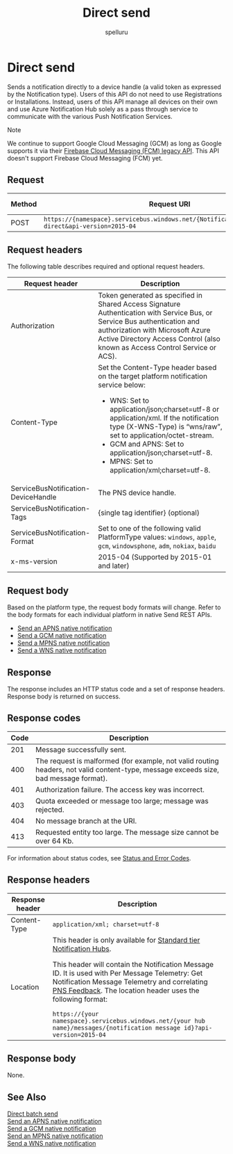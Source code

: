 ﻿---
title: "Direct send"
ms.custom: ""
ms.date: 04/05/2019
ms.reviewer: ""
ms.service: "notification-hubs"
ms.suite: ""
ms.tgt_pltfrm: ""
ms.topic: "reference"
author: "spelluru"
ms.author: "spelluru"
manager: "timlt"

---

# Direct send
Sends a notification directly to a device handle (a valid token as expressed by the Notification type). Users of this API do not need to use Registrations or Installations. Instead, users of this API manage all devices on their own and use Azure Notification Hub solely as a pass through service to communicate with the various Push Notification Services.

>[!NOTE]
> We continue to support Google Cloud Messaging (GCM) as long as Google supports it via their [Firebase Cloud Messaging (FCM) legacy API](https://firebase.google.com/docs/cloud-messaging/http-server-ref). This API doesn't support Firebase Cloud Messaging (FCM) yet. 


## Request

| Method | Request URI | HTTP Version |
| ------ | ----------- | ------------ |
|  POST | `https://{namespace}.servicebus.windows.net/{NotificationHub}/messages/?direct&api-version=2015-04` | HTTP/1.1 |

## Request headers

The following table describes required and optional request headers.

| Request header | Description |
| -------------- | ----------- | 
| Authorization | Token generated as specified in Shared Access Signature Authentication with Service Bus, or Service Bus authentication and authorization with Microsoft Azure Active Directory Access Control (also known as Access Control Service or ACS). |
| Content-Type | Set the Content-Type header based on the target platform notification service below:<ul><li>WNS: Set to application/json;charset=utf-8 or application/xml. If the notification type (X-WNS-Type) is “wns/raw”, set to application/octet-stream.</li><li>GCM and APNS: Set to application/json;charset=utf-8.</li><li>MPNS: Set to application/xml;charset=utf-8.</li></ul> |
| ServiceBusNotification-DeviceHandle | The PNS device handle. |
| ServiceBusNotification-Tags | {single tag identifier} (optional) |
| ServiceBusNotification-Format | Set to one of the following valid PlatformType values: `windows`, `apple`, `gcm`, `windowsphone`, `adm`, `nokiax`, `baidu`
| x-ms-version | 2015-04 (Supported by 2015-01 and later) |

## Request body

Based on the platform type, the request body formats will change. Refer to the body formats for each individual platform in native Send REST APIs.

  - [Send an APNS native notification](send-apns-native-notification.md)
  - [Send a GCM native notification](send-gcm-native-notification.md)
  - [Send a MPNS native notification](send-mpns-native-notification.md)
  - [Send a WNS native notification](send-wns-native-notification.md)

## Response

The response includes an HTTP status code and a set of response headers. Response body is returned on success.

## Response codes
| Code | Description |
| ---- | ----------- | 
| 201 | Message successfully sent. |
| 400 | The request is malformed (for example, not valid routing headers, not valid content-type, message exceeds size, bad message format). |
| 401 | Authorization failure. The access key was incorrect. |
| 403 | Quota exceeded or message too large; message was rejected. |
| 404 | No message branch at the URI. |
| 413 | Requested entity too large. The message size cannot be over 64 Kb. |

For information about status codes, see [Status and Error Codes](/rest/api/storageservices/Common-REST-API-Error-Codes).

## Response headers
| Response header | Description |
| --------------- | ----------- | 
| Content-Type | `application/xml; charset=utf-8` | 
| Location | This header is only available for [Standard tier Notification Hubs](https://azure.microsoft.com/pricing/details/notification-hubs/).<p>This header will contain the Notification Message ID. It is used with Per Message Telemetry: Get Notification Message Telemetry and correlating [PNS Feedback](get-pns-feedback.md). The location header uses the following format:</p>`https://{your namespace}.servicebus.windows.net/{your hub name}/messages/{notification message id}?api-version=2015-04`

## Response body

None.

## See Also
[Direct batch send](direct-batch-send.md)  
[Send an APNS native notification](send-apns-native-notification.md)  
[Send a GCM native notification](send-gcm-native-notification.md)  
[Send an MPNS native notification](send-mpns-native-notification.md)  
[Send a WNS native notification](send-wns-native-notification.md)


